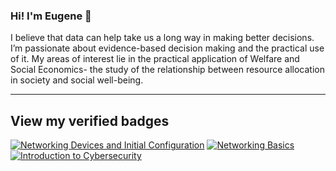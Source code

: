 ### Hi! I'm Eugene 👋

I believe that data can help take us a long way in making better decisions. I’m passionate about evidence-based decision making and the practical use of it. My areas of interest lie in the practical application of Welfare and Social Economics- the study of the relationship between resource allocation in society and social well-being.

---

## View my verified badges

<!--START_SECTION:badges-->

[![Networking Devices and Initial Configuration](https://images.credly.com/size/110x110/images/88316fe8-5651-4e61-a6be-5be1558f049e/image.png)](http://www.credly.com/badges/46459fd0-5709-41f8-a292-a43c720a6789 "Networking Devices and Initial Configuration")
[![Networking Basics](https://images.credly.com/size/110x110/images/5bdd6a39-3e03-4444-9510-ecff80c9ce79/image.png)](http://www.credly.com/badges/00e3011f-cfbf-413d-9c4c-c383af9fe96e "Networking Basics")
[![Introduction to Cybersecurity](https://images.credly.com/size/110x110/images/af8c6b4e-fc31-47c4-8dcb-eb7a2065dc5b/I2CS__1_.png)](http://www.credly.com/badges/65da2141-d6f9-421a-80b2-df2fb52fff13 "Introduction to Cybersecurity")
